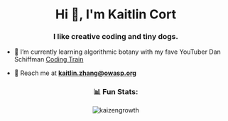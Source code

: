 <h1 align="center">Hi 👋, I'm Kaitlin Cort</h1>
<h3 align="center">I like creative coding and tiny dogs.</h3>

- 🌱 I’m currently learning algorithmic botany with my fave YouTuber Dan Schiffman [Coding Train](https://www.youtube.com/watch?v=70MQ-FugwbI&list=PLRqwX-V7Uu6ZV4yEcW3uDwOgGXKUUsPOM)

- 💬 Reach me at **kaitlin.zhang@owasp.org**

<h3 align="center">📊 Fun Stats:</h3>

<p align="center"><img align="center" src="https://github-readme-streak-stats.herokuapp.com/?user=kaizengrowth&" alt="kaizengrowth" /></p>
